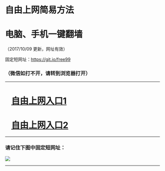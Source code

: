 ﻿# 自由上网简易方法

# 电脑、手机一键翻墙

（2017/10/09 更新，网址有效）

固定短网址：https://git.io/free99

### （微信如打不开，请转到浏览器打开）


***





# &nbsp;&nbsp; <a href="http://ft2012226387.fwq-tz-1001.info/fwqtz01.html?t=100900113043 " target="_blank">自由上网入口1</a>
# &nbsp;&nbsp; <a href="http://ft3006932017.fwq-tz-1002.info/fwqtz02.html?t=10090016252 " target="_blank">自由上网入口2</a>
***

### 请记住下图中固定短网址：

<img src="https://s3-us-west-2.amazonaws.com/fwq-1001/yjfq-20170905okok.png" /> 


***

